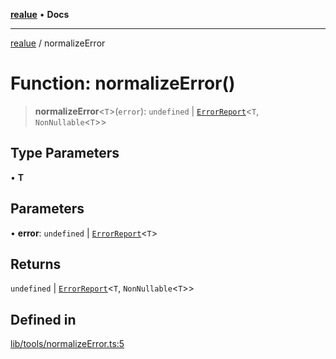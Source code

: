 [**realue**](../README.md) • **Docs**

***

[realue](../README.md) / normalizeError

# Function: normalizeError()

> **normalizeError**\<`T`\>(`error`): `undefined` \| [`ErrorReport`](../type-aliases/ErrorReport.md)\<`T`, `NonNullable`\<`T`\>\>

## Type Parameters

• **T**

## Parameters

• **error**: `undefined` \| [`ErrorReport`](../type-aliases/ErrorReport.md)\<`T`\>

## Returns

`undefined` \| [`ErrorReport`](../type-aliases/ErrorReport.md)\<`T`, `NonNullable`\<`T`\>\>

## Defined in

[lib/tools/normalizeError.ts:5](https://github.com/nevoland/realue/blob/fecd9dbe42b1c423720c721f1e676e4fdf968b4d/lib/tools/normalizeError.ts#L5)
